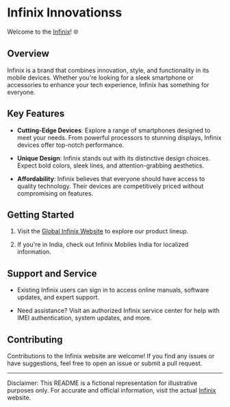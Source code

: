 # Infinix Innovationss

Welcome to the [Infinix](https://infinix.me/)! 🌐

## Overview

Infinix is a brand that combines innovation, style, and functionality in its mobile devices. Whether you're looking for a sleek smartphone or accessories to enhance your tech experience, Infinix has something for everyone.

## Key Features

- **Cutting-Edge Devices**: Explore a range of smartphones designed to meet your needs. From powerful processors to stunning displays, Infinix devices offer top-notch performance.

- **Unique Design**: Infinix stands out with its distinctive design choices. Expect bold colors, sleek lines, and attention-grabbing aesthetics.

- **Affordability**: Infinix believes that everyone should have access to quality technology. Their devices are competitively priced without compromising on features.

## Getting Started

1. Visit the [Global Infinix Website](https://infinix.me/) to explore our product lineup.

2. If you're in India, check out Infinix Mobiles India for localized information.

## Support and Service

- Existing Infinix users can sign in to access online manuals, software updates, and expert support.

- Need assistance? Visit an authorized Infinix service center for help with IMEI authentication, system updates, and more.

## Contributing

Contributions to the Infinix website are welcome! If you find any issues or have suggestions, feel free to open an issue or submit a pull request.

---

Disclaimer: This README is a fictional representation for illustrative purposes only. For accurate and official information, visit the actual [Infinix](https://infinix.me/) website.

<!---
InfinixDubai/InfinixDubai is a ✨ special ✨ repository because its `README.md` (this file) appears on your GitHub profile.
You can click the Preview link to take a look at your changes.
--->
